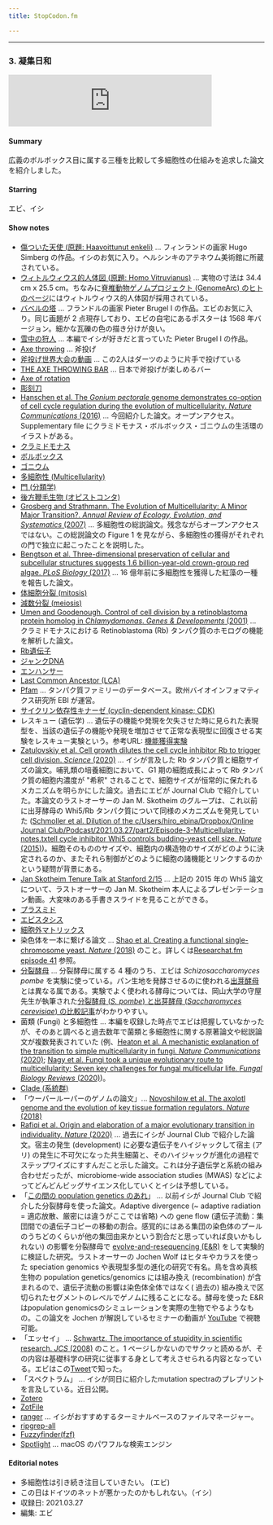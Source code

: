 ```yaml
---
title: StopCodon.fm

---
```

-------
### 3. 凝集日和
<iframe src="https://anchor.fm/stopcodon/embed/episodes/3-e147tnq" height="102px" width="400px" frameborder="0" scrolling="no"></iframe>

#### Summary
広義のボルボックス目に属する三種を比較して多細胞性の仕組みを追求した論文を紹介しました。

#### Starring  
エビ、イシ  

#### Show notes  
- [傷ついた天使 (原題: Haavoittunut enkeli)](https://fi.wikipedia.org/wiki/Haavoittunut_enkeli) ... フィンランドの画家 Hugo Simberg の作品。イシのお気に入り。ヘルシンキのアテネウム美術館に所蔵されている。  
- [ウィトルウィウス的人体図 (原題: Homo Vitruvianus)](https://la.wikipedia.org/wiki/Homo_Vitruvianus) ... 実物の寸法は 34.4 cm x 25.5 cm。ちなみに[脊椎動物ゲノムプロジェクト (GenomeArc) のヒトのページ](https://vgp.github.io/genomeark/Homo_sapiens/)にはウィトルウィウス的人体図が採用されている。  
- [バベルの塔](http://www.pieterbruegel.org/little-tower-of-babel/) ... フランドルの画家 Pieter Brugel I の作品。エビのお気に入り。同じ画題が 2 点現存しており、エビの自宅にあるポスターは 1568 年バージョン。細かな瓦礫の色の描き分けが良い。　  
- [雪中の狩人](https://ja.wikipedia.org/wiki/雪中の狩人) ... 本編でイシが好きだと言っていた Pieter Brugel I の作品。
- [Axe throwing](https://en.wikipedia.org/wiki/Axe_throwing) ... 斧投げ  
- [斧投げ世界大会の動画](https://youtu.be/zDoE47OHBQI) ... この2人はダーツのように片手で投げている 
- [THE AXE THROWING BAR](https://theaxethrowingbar.com/) ... 日本で斧投げが楽しめるバー  
- [Axe of rotation](https://jasmcole.com/2018/03/18/axes-of-rotation/)  
- [彫刻刀](https://ja.wikipedia.org/wiki/%E5%BD%AB%E5%88%BB%E5%88%80)  
- [Hanschen et al. The _Gonium pectorale_ genome demonstrates co-option of cell cycle regulation during the evolution of multicellularity. _Nature Communications_ (2016)](https://www.nature.com/articles/ncomms11370) ... 今回紹介した論文。オープンアクセス。Supplementary file にクラミドモナス・ボルボックス・ゴニウムの生活環のイラストがある。  
- [クラミドモナス](https://ja.wikipedia.org/wiki/%E3%82%AF%E3%83%A9%E3%83%9F%E3%83%89%E3%83%A2%E3%83%8A%E3%82%B9)  
- [ボルボックス](https://ja.wikipedia.org/wiki/%E3%83%9C%E3%83%AB%E3%83%9C%E3%83%83%E3%82%AF%E3%82%B9)  
- [ゴニウム](https://ja.wikipedia.org/wiki/%E3%82%B4%E3%83%8B%E3%82%A6%E3%83%A0)  
- [多細胞性 (Multicellularity)](https://www.britannica.com/science/life/Multicellularity)  
- [門 (分類学)](https://ja.wikipedia.org/wiki/%E9%96%80_(%E5%88%86%E9%A1%9E%E5%AD%A6))  
- [後方鞭毛生物 (オピストコンタ)](https://ja.wikipedia.org/wiki/%E3%82%AA%E3%83%94%E3%82%B9%E3%83%88%E3%82%B3%E3%83%B3%E3%82%BF)  
- [Grosberg and Strathmann. The Evolution of Multicellularity: A Minor Major Transition?. _Annual Review of Ecology, Evolution, and Systematics_ (2007)](https://www.annualreviews.org/doi/pdf/10.1146/annurev.ecolsys.36.102403.114735) ... 多細胞性の総説論文。残念ながらオープンアクセスではない。この総説論文の Figure 1 を見ながら、多細胞性の獲得がそれぞれの門で独立に起こったことを説明した。
- [Bengtson et al. Three-dimensional preservation of cellular and subcellular structures suggests 1.6 billion-year-old crown-group red algae. _PLoS Biology_ (2017)](https://journals.plos.org/plosbiology/article?id=10.1371/journal.pbio.2000735) ... 16 億年前に多細胞性を獲得した紅藻の一種を報告した論文。 
- [体細胞分裂 (mitosis)](https://ja.wikipedia.org/wiki/体細胞分裂)  
- [減数分裂 (meiosis)](https://ja.wikipedia.org/wiki/減数分裂)  
- [Umen and Goodenough. Control of cell division by a retinoblastoma protein homolog in _Chlamydomonas_. _Genes & Developments_ (2001)](http://genesdev.cshlp.org/content/15/13/1652.long) ... クラミドモナスにおける Retinoblastoma (Rb) タンパク質のホモログの機能を解析した論文。  
- [Rb遺伝子](https://ja.wikipedia.org/wiki/Rb%E9%81%BA%E4%BC%9D%E5%AD%90)  
- [ジャンクDNA](https://ja.wikipedia.org/wiki/%E3%82%B8%E3%83%A3%E3%83%B3%E3%82%AFDNA)  
- [エンハンサー](https://ja.wikipedia.org/wiki/%E3%82%A8%E3%83%B3%E3%83%8F%E3%83%B3%E3%82%B5%E3%83%BC)  
- [Last Common Ancestor (LCA)](https://ja.wikipedia.org/wiki/%E6%9C%80%E3%82%82%E8%BF%91%E3%81%84%E5%85%B1%E9%80%9A%E7%A5%96%E5%85%88)  
- [Pfam](http://pfam.xfam.org/) ... タンパク質ファミリーのデータベース。欧州バイオインフォマティクス研究所 EBI が運営。  
- [サイクリン依存性キナーゼ (cyclin-dependent kinase; CDK)](https://ja.wikipedia.org/wiki/%E3%82%B5%E3%82%A4%E3%82%AF%E3%83%AA%E3%83%B3%E4%BE%9D%E5%AD%98%E6%80%A7%E3%82%AD%E3%83%8A%E3%83%BC%E3%82%BC)  
- レスキュー (遺伝学) ... 遺伝子の機能や発現を欠失させた時に見られた表現型を、当該の遺伝子の機能や発現を増加させて正常な表現型に回復させる実験をレスキュー実験という。参考URL: [機能獲得実験](https://bsd.neuroinf.jp/wiki/機能獲得実験)  
- [Zatulovskiy et al. Cell growth dilutes the cell cycle inhibitor Rb to trigger cell division. _Science_ (2020)](https://science.sciencemag.org/content/369/6502/466) ... イシが言及した Rb タンパク質と細胞サイズの論文。哺乳類の培養細胞において、G1 期の細胞成長によって Rb タンパク質の細胞内濃度が "希釈" されることで、細胞サイズが恒常的に保たれるメカニズムを明らかにした論文。過去にエビが Journal Club で紹介していた。本論文のラストオーサーの Jan M. Skotheim のグループは、これ以前に出芽酵母の Whi5/Rb タンパク質について同様のメカニズムを発見していた ([Schmoller et al. Dilution of the c/Users/hiro_ebina/Dropbox/Online Journal Club/Podcast/2021.03.27/part2/Episode-3-Multicellularity-notes.txtell cycle inhibitor Whi5 controls budding-yeast cell size. _Nature_ (2015)](https://www.nature.com/articles/nature14908))。細胞そのもののサイズや、細胞内の構造物のサイズがどのように決定されるのか、またそれら制御がどのように細胞の諸機能とリンクするのかという疑問が背景にある。
- [Jan Skotheim Tenure Talk at Stanford 2/15](https://youtu.be/VCkGxGLaHKg) ... 上記の 2015 年の Whi5 論文について、ラストオーサーの Jan M. Skotheim 本人によるプレゼンテーション動画。大変味のある手書きスライドを見ることができる。  
- [プラスミド](https://ja.wikipedia.org/wiki/プラスミド)  
- [エピスタシス](https://ja.wikipedia.org/wiki/エピスタシス)  
- [細胞外マトリックス](https://ja.wikipedia.org/wiki/細胞外マトリックス)  
- 染色体を一本に繋げる論文 ... [Shao et al. Creating a functional single-chromosome yeast. _Nature_ (2018)](https://www.nature.com/articles/s41586-018-0382-x) のこと。詳しくは[Researchat.fm episode 41](https://researchat.fm/episode/41) 参照。
- [分裂酵母](https://ja.wikipedia.org/wiki/分裂酵母) ... 分裂酵母に属する 4 種のうち、エビは _Schizosaccharomyces pombe_ を実験に使っている。パン生地を発酵させるのに使われる[出芽酵母](https://ja.wikipedia.org/wiki/出芽酵母)とは異なる属である。実験でよく使われる酵母については、岡山大学の守屋先生が執筆された[分裂酵母 (_S. pombe_) と出芽酵母 (_Saccharomyces cerevisiae_) の比較記事](https://tenure5.vbl.okayama-u.ac.jp/~hisaom/HMwiki/index.php?出芽酵母vs分裂酵母)がわかりやすい。
- 菌類 (Fungi) と多細胞性 ... 本編を収録した時点でエビは把握していなかったが、そのあと調べると過去数年で菌類と多細胞性に関する原著論文や総説論文が複数発表されていた (例、[Heaton et al. A mechanistic explanation of the transition to simple multicellularity in fungi. _Nature Communications_ (2020)](https://www.nature.com/articles/s41467-020-16072-4); [Nagy et al. Fungi took a unique evolutionary route to multicellularity: Seven key challenges for fungal multicellular life. _Fungal Biology Reviews_ (2020)](https://www.sciencedirect.com/science/article/pii/S1749461320300269))。  
- [Clade (系統群)](https://en.wikipedia.org/wiki/Clade)
- 「ウーパールーパーのゲノムの論文」... [Novoshilow et al. The axolotl genome and the evolution of key tissue formation regulators. _Nature_ (2018)](https://www.nature.com/articles/nature25458) 
- [Rafiqi et al. Origin and elaboration of a major evolutionary transition in individuality. _Nature_ (2020)](https://www.nature.com/articles/s41586-020-2653-6) ... 過去にイシが Journal Club で紹介した論文。宿主の発生 (development) に必要な遺伝子をハイジャックして宿主 (アリ) の発生に不可欠になった共生細菌と、そのハイジャックが進化の過程でステップワイズにすすんだこと示した論文。これは分子遺伝学と系統の組み合わせだったが、microbiome-wide association studies (MWAS) などによってどんどんビッグサイエンス化していくとイシは予想している。
- 「[この間の population genetics のあれ](https://www.nature.com/articles/s41559-020-01363-2)」 ... 以前イシが Journal Club で紹介した分裂酵母を使った論文。Adaptive divergence (~ adaptive radiation = 適応放散、厳密には違うがここでは省略) への gene flow (遺伝子流動：集団間での遺伝子コピーの移動の割合。感覚的にはある集団の染色体のプールのうちどのくらいが他の集団由来かという割合だと思っていれば良いかもしれない) の影響を分裂酵母で [evolve-and-resequencing (E&R)](https://www.nature.com/articles/nrg3937) をして実験的に検証した研究。ラストオーサーの Jochen Wolf はヒタキやカラスを使った speciation genomics や表現型多型の進化の研究で有名。鳥を含め真核生物の population genetics/genomics には組み換え (recombination) が含まれるので、遺伝子流動の影響は染色体全体ではなく( 過去の) 組み換えで区切られたセグメントのレベルでゲノムに残ることになる。酵母を使った E&R はpopulation genomicsのシミュレーションを実際の生物でやるようなもの。この論文を Jochen が解説しているセミナーの動画が [YouTube](https://www.youtube.com/watch?v=0y20kXBVPRY&t=863s) で視聴可能。
- 「エッセイ」 ... [Schwartz. The importance of stupidity in scientific research. _JCS_ (2008)](https://journals.biologists.com/jcs/article/121/11/1771/30038/The-importance-of-stupidity-in-scientific-research) のこと。1 ページしかないのでサクッと読めるが、その内容は基礎科学の研究に従事する身として考えさせられる内容となっている。エビはこの[Tweet](https://twitter.com/reclinervellus/status/1370758331489394692?s=21)で知った。
- 「スペクトラム」 ... イシが同日に紹介したmutation spectraのプレプリントを言及している。近日公開。 
- [Zotero](https://www.zotero.org)  
- [ZotFile](http://zotfile.com)
- [ranger](https://github.com/ranger/ranger) ... イシがおすすめするターミナルベースのファイルマネージャー。 
- [ripgrep-all](https://github.com/phiresky/ripgrep-all) 
- [Fuzzyfinder(fzf)](https://github.com/junegunn/fzf)
- [Spotlight](https://ja.wikipedia.org/wiki/Spotlight) ... macOS のパワフルな検索エンジン

#### Editorial notes  
- 多細胞性は引き続き注目していきたい。 (エビ)  
- この日はドイツのネットが悪かったのかもしれない。（イシ）
- 収録日: 2021.03.27
- 編集: エビ

